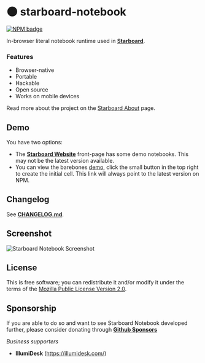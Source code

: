 # 🌑 starboard-notebook
[![NPM badge](https://img.shields.io/npm/v/starboard-notebook)](https://www.npmjs.com/package/starboard-notebook)

In-browser literal notebook runtime used in [**Starboard**](https://starboard.gg). 

### **Features**
* Browser-native
* Portable
* Hackable
* Open source
* Works on mobile devices

Read more about the project on the [Starboard About](https://starboard.gg/about) page.

## Demo
You have two options:
* The [**Starboard Website**](https://starboard.gg) front-page has some demo notebooks. This may not be the latest version available.
* You can view the barebones [demo](https://unpkg.com/starboard-notebook/dist/index.html), click the small button in the top right to create the initial cell. This link will always point to the latest version on NPM.

## Changelog
See [**CHANGELOG.md**](./CHANGELOG.md).

## Screenshot
![Starboard Notebook Screenshot](https://i.imgur.com/7hH8mMM.png)

## License
This is free software; you can redistribute it and/or modify it under the terms of the [Mozilla Public License Version 2.0](./LICENSE).

## Sponsorship
If you are able to do so and want to see Starboard Notebook developed further, please consider donating through [**Github Sponsors**](https://github.com/sponsors/gzuidhof)

*Business supporters*
* **IllumiDesk** (https://illumidesk.com/)
